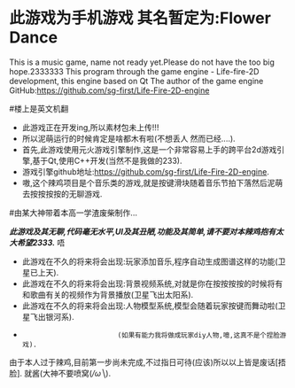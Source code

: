 # 此游戏为手机游戏 其名暂定为:Flower Dance
This is a music game, name not ready yet.Please do not have the too big hope.2333333
This program through the game engine - Life-fire-2D development, this engine based on Qt
The author of the game engine GitHub:https://github.com/sg-first/Life-Fire-2D-engine

#楼上是英文机翻
* 此游戏正在开发ing,所以素材包未上传!!!
* 所以泥萌运行的时候肯定是啥都木有啦(不想丢人 然而已经....).
* 首先,此游戏使用元火游戏引擎制作,这是一个非常容易上手的跨平台2d游戏引擎,基于Qt,使用C++开发(当然不是我做的233).
* 游戏引擎github地址:https://github.com/sg-first/Life-Fire-2D-engine.
* 嗷,这个辣鸡项目是个音乐类的游戏,就是按键滑块随着音乐节拍下落然后泥萌去按按按按的无聊游戏.

#由某大神带着本高一学渣废柴制作...

***此游戏及其无聊,代码毫无水平,UI及其丑陋,功能及其简单,请不要对本辣鸡抱有太大希望2333.***
唔 
* 此游戏在不久的将来将会出现:玩家添加音乐,程序自动生成图谱这样的功能(卫星已上天).
* 此游戏在不久的将来将会出现:背景视频系统,对就是你在按按按按的时候将有和歌曲有关的视频作为背景播放(卫星飞出太阳系).
*  此游戏在不久的将来将会出现:人物模型系统,模型会随着玩家按键而舞动啦(卫星飞出银河系).
*                             (如果有能力我将做成玩家diy人物,噫,这真不是个捏脸游戏).
   
由于本人过于辣鸡,目前第一步尚未完成,不过指日可待(应该)所以以上皆是废话[捂脸].
就酱(大神不要喷窝(*/ω╲*).
